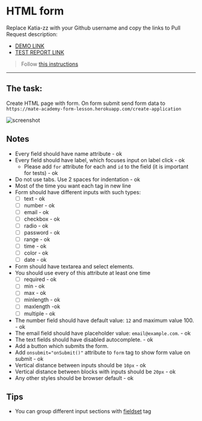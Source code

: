 # HTML form
Replace Katia-zz with your Github username and copy the links to Pull Request description:
- [DEMO LINK](https://Katia-zz.github.io/layout_html-form/)
- [TEST REPORT LINK](https://Katia-zz.github.io/layout_html-form/report/html_report/)
> Follow [this instructions](https://github.com/mate-academy/layout_task-guideline#how-to-solve-the-layout-tasks-on-github)
___

## The task:
Create HTML page with form. On form submit send form data to `https://mate-academy-form-lesson.herokuapp.com/create-application`

![screenshot](./references/form-example.png)

## Notes
- Every field should have name attribute - ok
- Every field should have label, which focuses input on label click - ok
  - Please add `for` attribute for each <label> and `id` to the field (it is important for tests) - ok
- Do not use tabs. Use 2 spaces for indentation - ok
- Most of the time you want each tag in new line 
- Form should have different inputs with such types:
  - [ ] text - ok
  - [ ] number - ok
  - [ ] email - ok
  - [ ] checkbox - ok
  - [ ] radio - ok
  - [ ] password - ok
  - [ ] range - ok
  - [ ] time - ok
  - [ ] color - ok
  - [ ] date - ok
- Form should have textarea and select elements.
- You should use every of this attribute at least one time
  - [ ] required - ok
  - [ ] min - ok
  - [ ] max - ok
  - [ ] minlength - ok
  - [ ] maxlength -ok 
  - [ ] multiple - ok
- The number field should have default value: `12` and maximum value 100. - ok
- The email field should have placeholder value: `email@example.com`. - ok
- The text fields should have disabled autocomplete. - ok
- Add a button which submits the form.
- Add `onsubmit="onSubmit()"` attribute to `form` tag to show form value on submit - ok
- Vertical distance between inputs should be `10px` - ok
- Vertical distance between blocks with inputs should be `20px` - ok
- Any other styles should be browser default - ok

## Tips
- You can group different input sections with [fieldset](https://developer.mozilla.org/en-US/docs/Web/HTML/Element/fieldset) tag

